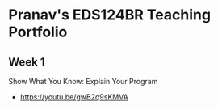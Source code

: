 # Pranav's EDS124BR Teaching Portfolio

## Week 1
Show What You Know: Explain Your Program
* https://youtu.be/gwB2q9sKMVA
